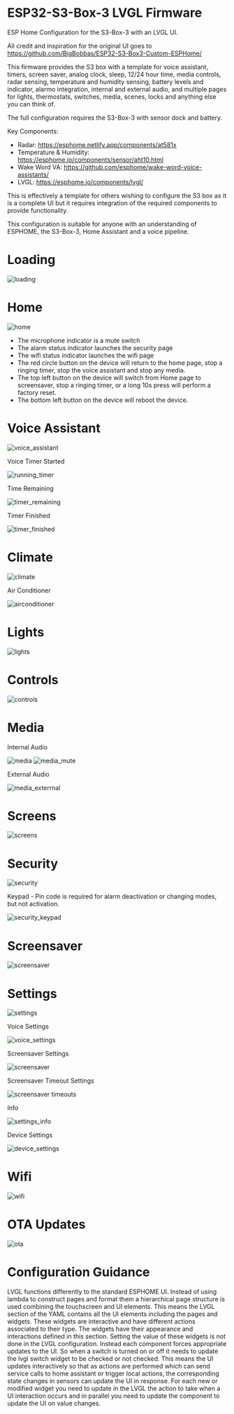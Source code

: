 # ESP32-S3-Box-3 LVGL Firmware 
ESP Home Configuration for the S3-Box-3 with an LVGL UI.

All credit and inspiration for the original UI goes to https://github.com/BigBobbas/ESP32-S3-Box3-Custom-ESPHome/

This firmware provides the S3 box with a template for voice assistant, timers, screen saver, analog clock, sleep, 12/24 hour time, media controls, radar sensing, temperature and humidity sensing, battery levels and indicator, alarmo integration, internal and external audio, and multiple pages for lights, thermostats, switches, media, scenes, locks and anything else you can think of.

The full configuration requires the S3-Box-3 with sensor dock and battery.

Key Components:
- Radar: https://esphome.netlify.app/components/at581x
- Temperature & Humidity: https://esphome.io/components/sensor/aht10.html
- Wake Word VA: https://github.com/esphome/wake-word-voice-assistants/
- LVGL: https://esphome.io/components/lvgl/

This is effectively a template for others wishing to configure the S3 box as it is a complete UI but it requires integration of the required components to provide functionality.

This configuration is suitable for anyone with an understanding of ESPHOME, the S3-Box-3, Home Assistant and a voice pipeline.

# Loading
![loading](https://github.com/user-attachments/assets/55e0a1b8-8873-42a3-864f-297fa6826b6e)

# Home
![home](https://github.com/user-attachments/assets/19b1db2c-a7a9-41d6-a72a-3215d64bfcc8)
- The microphone indicator is a mute switch
- The alarm status indicator launches the security page
- The wifi status indicator launches the wifi page
- The red circle button on the device will return to the home page, stop a ringing timer, stop the voice assistant and stop any media.
- The top left button on the device will switch from Home page to screensaver, stop a ringing timer, or a long 10s press will perform a factory reset.
- The bottom left button on the device will reboot the device. 

# Voice Assistant
![voice_assistant](https://github.com/user-attachments/assets/be1ff06e-03ed-4ff1-9946-53632dce12de)

Voice Timer Started

![running_timer](https://github.com/user-attachments/assets/78ba5b8e-90c9-4d29-893d-173daf6c6707)

Time Remaining

![timer_remaining](https://github.com/user-attachments/assets/347f669a-3fff-4e83-b83f-a98d6d2b5891)

Timer Finished

![timer_finished](https://github.com/user-attachments/assets/9937af57-622a-445f-8673-225e46f03e45)

# Climate
![climate](https://github.com/user-attachments/assets/9e9e0256-6dce-487e-b432-e7d0861f1e4e)

Air Conditioner

![airconditioner](https://github.com/user-attachments/assets/5669463c-9815-49a9-aed5-636c6465e256)

# Lights
![lights](https://github.com/user-attachments/assets/650c78d1-3b2e-4940-942f-9be442687ede)

# Controls
![controls](https://github.com/user-attachments/assets/9b612a6d-4c20-4df4-babb-dce395eaa85f)

# Media
Internal Audio

![media](https://github.com/user-attachments/assets/8429813a-2a50-4d6e-b839-2099bf9da5d4)
![media_mute](https://github.com/user-attachments/assets/e01a7fb4-7653-4dcc-9dee-16ae9e02b21e)

External Audio

![media_exterrnal](https://github.com/user-attachments/assets/cc9af414-de2a-4832-8bc7-78d8c03b7771)

# Screens
![screens](https://github.com/user-attachments/assets/304c2778-a0d5-4183-9f65-31bf96287a61)

# Security
![security](https://github.com/user-attachments/assets/445e7b62-2109-4f29-89e4-6a72aa173744)

Keypad - Pin code is required for alarm deactivation or changing modes, but not activation. 

![security_keypad](https://github.com/user-attachments/assets/e4230884-b372-48e3-96ac-6c31571d2bcd)

# Screensaver
![screensaver](https://github.com/user-attachments/assets/17d3bea1-6a0a-46b7-91c2-18b3a87ae473)

# Settings
![settings](https://github.com/user-attachments/assets/b564ab49-f3aa-40a1-b863-54f2c40d5cb2)

Voice Settings

![voice_settings](https://github.com/user-attachments/assets/13930457-d662-438e-9dca-809a4c969fe4)


Screensaver Settings

![screensaver](https://github.com/user-attachments/assets/56f8845c-0b13-426c-9974-813b05826f19)

Screensaver Timeout Settings

![screensaver timeouts](https://github.com/user-attachments/assets/f2e838ca-03c5-4755-81c4-c77f1ffa28e2)

Info

![settings_info](https://github.com/user-attachments/assets/39b2682f-fff6-46a9-a8d3-f61043336ae7)

Device Settings

![device_settings](https://github.com/user-attachments/assets/ef117464-a6b4-457f-abe3-f7dba3ef3e81)

# Wifi
![wifi](https://github.com/user-attachments/assets/b3d620e6-5143-4904-b3ef-78cab5da5b4a)

# OTA Updates
![ota](https://github.com/user-attachments/assets/b72041fb-3402-4387-a839-bb7c78d40b21)

# Configuration Guidance
LVGL functions differently to the standard ESPHOME UI. Instead of using lambda to construct pages and format them a hierarchical page structure is used combining the touchscreen and UI elements.
This means the LVGL section of the YAML contains all the UI elements including the pages and widgets. These widgets are interactive and have different actions associated to their type. 
The widgets have their appearance and interactions defined in this section. 
Setting the value of these widgets is not done in the LVGL configuration. Instead each component forces appropriate updates to the UI. So when a switch is turned on or off it needs to update the lvgl switch widget to be checked or not checked.
This means the UI updates interactively so that as actions are performed which can send service calls to home assistant or trigger local actions, the corresponding state changes in sensors can update the UI in response.
For each new or modified widget you need to update in the LVGL the action to take when a UI interaction occurs and in parallel you need to update the component to update the UI on value changes. 

